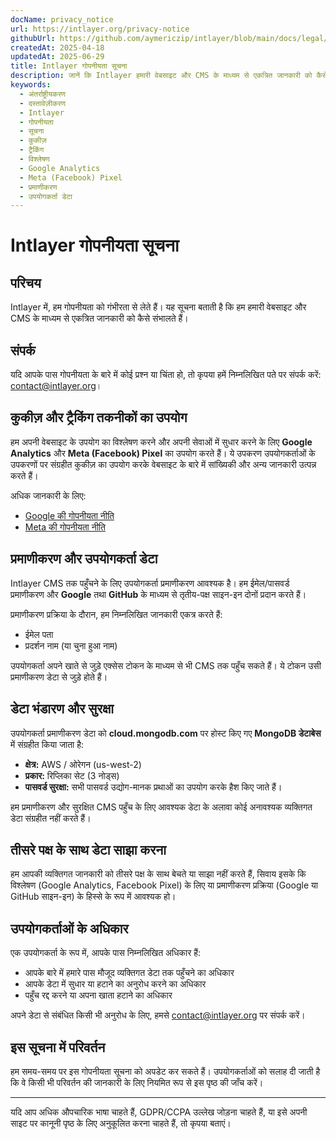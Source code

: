 ```yaml
---
docName: privacy_notice
url: https://intlayer.org/privacy-notice
githubUrl: https://github.com/aymericzip/intlayer/blob/main/docs/legal/hi/privacy_notice.md
createdAt: 2025-04-18
updatedAt: 2025-06-29
title: Intlayer गोपनीयता सूचना
description: जानें कि Intlayer हमारी वेबसाइट और CMS के माध्यम से एकत्रित जानकारी को कैसे संभालता है। विभिन्न प्रारूपों और उपयोग मामलों को समझने के लिए दस्तावेज़ का पालन करें।
keywords:
  - अंतर्राष्ट्रीयकरण
  - दस्तावेज़ीकरण
  - Intlayer
  - गोपनीयता
  - सूचना
  - कुकीज़
  - ट्रैकिंग
  - विश्लेषण
  - Google Analytics
  - Meta (Facebook) Pixel
  - प्रमाणीकरण
  - उपयोगकर्ता डेटा
---
```


# Intlayer गोपनीयता सूचना

## परिचय

Intlayer में, हम गोपनीयता को गंभीरता से लेते हैं। यह सूचना बताती है कि हम हमारी वेबसाइट और CMS के माध्यम से एकत्रित जानकारी को कैसे संभालते हैं।

## संपर्क

यदि आपके पास गोपनीयता के बारे में कोई प्रश्न या चिंता हो, तो कृपया हमें निम्नलिखित पते पर संपर्क करें: [contact@intlayer.org](mailto:contact@intlayer.org)।

## कुकीज़ और ट्रैकिंग तकनीकों का उपयोग

हम अपनी वेबसाइट के उपयोग का विश्लेषण करने और अपनी सेवाओं में सुधार करने के लिए **Google Analytics** और **Meta (Facebook) Pixel** का उपयोग करते हैं। ये उपकरण उपयोगकर्ताओं के उपकरणों पर संग्रहीत कुकीज़ का उपयोग करके वेबसाइट के बारे में सांख्यिकी और अन्य जानकारी उत्पन्न करते हैं।

अधिक जानकारी के लिए:

- [Google की गोपनीयता नीति](https://policies.google.com/privacy)
- [Meta की गोपनीयता नीति](https://www.facebook.com/privacy/policy)

## प्रमाणीकरण और उपयोगकर्ता डेटा

Intlayer CMS तक पहुँचने के लिए उपयोगकर्ता प्रमाणीकरण आवश्यक है। हम ईमेल/पासवर्ड प्रमाणीकरण और **Google** तथा **GitHub** के माध्यम से तृतीय-पक्ष साइन-इन दोनों प्रदान करते हैं।

प्रमाणीकरण प्रक्रिया के दौरान, हम निम्नलिखित जानकारी एकत्र करते हैं:

- ईमेल पता
- प्रदर्शन नाम (या चुना हुआ नाम)

उपयोगकर्ता अपने खाते से जुड़े एक्सेस टोकन के माध्यम से भी CMS तक पहुँच सकते हैं। ये टोकन उसी प्रमाणीकरण डेटा से जुड़े होते हैं।

## डेटा भंडारण और सुरक्षा

उपयोगकर्ता प्रमाणीकरण डेटा को **cloud.mongodb.com** पर होस्ट किए गए **MongoDB डेटाबेस** में संग्रहीत किया जाता है:

- **क्षेत्र:** AWS / ओरेगन (us-west-2)
- **प्रकार:** रिप्लिका सेट (3 नोड्स)
- **पासवर्ड सुरक्षा:** सभी पासवर्ड उद्योग-मानक प्रथाओं का उपयोग करके हैश किए जाते हैं।

हम प्रमाणीकरण और सुरक्षित CMS पहुँच के लिए आवश्यक डेटा के अलावा कोई अनावश्यक व्यक्तिगत डेटा संग्रहीत नहीं करते हैं।

## तीसरे पक्ष के साथ डेटा साझा करना

हम आपकी व्यक्तिगत जानकारी को तीसरे पक्ष के साथ बेचते या साझा नहीं करते हैं, सिवाय इसके कि विश्लेषण (Google Analytics, Facebook Pixel) के लिए या प्रमाणीकरण प्रक्रिया (Google या GitHub साइन-इन) के हिस्से के रूप में आवश्यक हो।

## उपयोगकर्ताओं के अधिकार

एक उपयोगकर्ता के रूप में, आपके पास निम्नलिखित अधिकार हैं:

- आपके बारे में हमारे पास मौजूद व्यक्तिगत डेटा तक पहुँचने का अधिकार
- आपके डेटा में सुधार या हटाने का अनुरोध करने का अधिकार
- पहुँच रद्द करने या अपना खाता हटाने का अधिकार

अपने डेटा से संबंधित किसी भी अनुरोध के लिए, हमसे [contact@intlayer.org](mailto:contact@intlayer.org) पर संपर्क करें।

## इस सूचना में परिवर्तन

हम समय-समय पर इस गोपनीयता सूचना को अपडेट कर सकते हैं। उपयोगकर्ताओं को सलाह दी जाती है कि वे किसी भी परिवर्तन की जानकारी के लिए नियमित रूप से इस पृष्ठ की जाँच करें।

---

यदि आप अधिक औपचारिक भाषा चाहते हैं, GDPR/CCPA उल्लेख जोड़ना चाहते हैं, या इसे अपनी साइट पर कानूनी पृष्ठ के लिए अनुकूलित करना चाहते हैं, तो कृपया बताएं।
